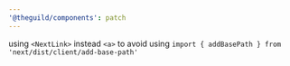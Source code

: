 ```yaml
---
'@theguild/components': patch
---
```


using `<NextLink>` instead `<a>` to avoid using `import { addBasePath } from 'next/dist/client/add-base-path'`
